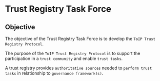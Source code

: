 # Trust Registry Task Force

## Objective

The objective of the Trust Registry Task Force is to develop the `ToIP Trust Registry Protocol`. 

The purpose of the `ToIP Trust Registry Protocol` is to support the participation in a `trust community` and enable `trust tasks`.

A trust registry provides `authoritative sources` needed to `perform trust tasks` in relationship to `governance framework(s)`.
